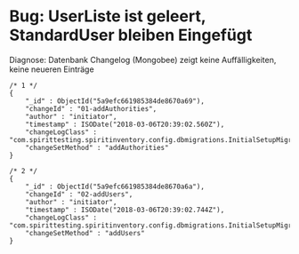 Bug: UserListe ist geleert, StandardUser bleiben Eingefügt
==========================================================


Diagnose: Datenbank Changelog (Mongobee) zeigt keine Auffälligkeiten, keine neueren Einträge

```
/* 1 */
{
    "_id" : ObjectId("5a9efc661985384de8670a69"),
    "changeId" : "01-addAuthorities",
    "author" : "initiator",
    "timestamp" : ISODate("2018-03-06T20:39:02.560Z"),
    "changeLogClass" : "com.spirittesting.spiritinventory.config.dbmigrations.InitialSetupMigration",
    "changeSetMethod" : "addAuthorities"
}

/* 2 */
{
    "_id" : ObjectId("5a9efc661985384de8670a6a"),
    "changeId" : "02-addUsers",
    "author" : "initiator",
    "timestamp" : ISODate("2018-03-06T20:39:02.744Z"),
    "changeLogClass" : "com.spirittesting.spiritinventory.config.dbmigrations.InitialSetupMigration",
    "changeSetMethod" : "addUsers"
}
```

